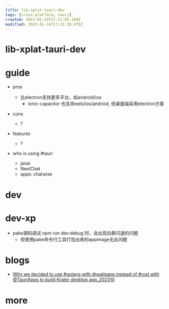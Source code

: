 ```yaml
---
title: lib-xplat-tauri-dev
tags: [cross-platform, tauri]
created: 2023-01-14T17:21:05.169Z
modified: 2023-01-14T17:21:28.975Z
---
```


# lib-xplat-tauri-dev

# guide
- pros
  - 比electron支持更多平台，如android/ios
    - ionic-capacitor 也支持web/ios/android, 但桌面端采用electron方案

- cons
  - ?

- features
  - ?

- who is using #tauri
  - janai
  - NextChat
  - apps: chatwise
# dev

# dev-xp

- pake源码调试 npm run dev:debug 时，会出现白屏闪退的问题
  - 但使用pake命令行工具打包出来的appimage无此问题
# blogs
- [Why we decided to use #golang with @wailsapp instead of #rust with @TauriApps to build Krater desktop app_202310](https://blog.moonguard.dev/why-golang-instead-of-rust-to-develop-the-krater-desktop-app)
# more
